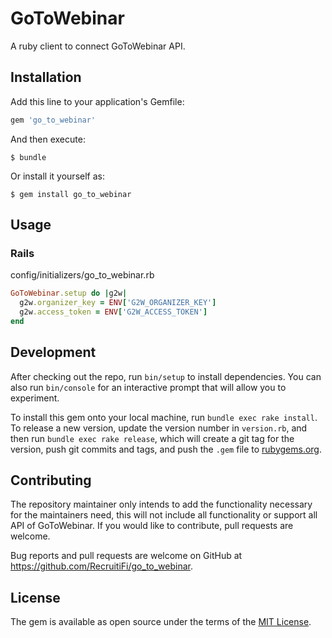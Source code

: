# GoToWebinar

A ruby client to connect GoToWebinar API.

## Installation

Add this line to your application's Gemfile:

```ruby
gem 'go_to_webinar'
```

And then execute:

    $ bundle

Or install it yourself as:

    $ gem install go_to_webinar

## Usage

### Rails

config/initializers/go_to_webinar.rb
```ruby
GoToWebinar.setup do |g2w|
  g2w.organizer_key = ENV['G2W_ORGANIZER_KEY']
  g2w.access_token = ENV['G2W_ACCESS_TOKEN']
end
```

## Development

After checking out the repo, run `bin/setup` to install dependencies. You can also run `bin/console` for an interactive prompt that will allow you to experiment.

To install this gem onto your local machine, run `bundle exec rake install`. To release a new version, update the version number in `version.rb`, and then run `bundle exec rake release`, which will create a git tag for the version, push git commits and tags, and push the `.gem` file to [rubygems.org](https://rubygems.org).

## Contributing

The repository maintainer only intends to add the functionality necessary for the maintainers need, this will not include all functionality or support all API of GoToWebinar. If you would like to contribute, pull requests are welcome.
 
Bug reports and pull requests are welcome on GitHub at https://github.com/RecruitiFi/go_to_webinar.

## License

The gem is available as open source under the terms of the [MIT License](http://opensource.org/licenses/MIT).
